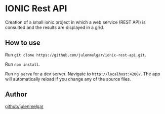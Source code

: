 # IONIC Rest API

Creation of a small ionic project in which a web service (REST API) is consulted and the results are displayed in a grid.

## How to use

Run `git clone https://github.com/julenmelgar/ionic-rest-api.git`.

Run `npm install`.

Run `ng serve` for a dev server. Navigate to `http://localhost:4200/`. The app will automatically reload if you change any of the source files.

## Author 

[github/julenmelgar](https://github.com/julenmelgar)
